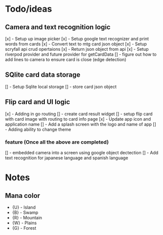 # Todo/ideas

## Camera and text recognition logic
[x] - Setup up image picker 
[x] - Setup google text recognizer and print words from cards 
[x] - Convert text to mtg card json object 
[x] - Setup scryfall api crud opertaions
[x] - Return json object from api
[x] - Setup riverpod provider and future provider for getCardData
[] - figure out how to add lines to camera to ensure card is close (edge detection)


## SQlite card data storage
[] - Setup Sqlite local storage
[] - store card json object

## Flip card and UI logic
[x] - Adding in go routing
[] - create card result widget
[] - setup flip card with card image with routing to card info page
[x] - Update app icon and application name
[] - Add a splash screen with the logo and name of app
[] - Adding ability to change theme

### feature (Once all the above are completed)
[] - embedded camera into a screen using google object dectection
[] - Add text recognition for japanese language and spanish language

# Notes

## Mana color
* {U} - Island 
* {B} - Swamp
* {R} - Mountain
* {W} - Plains
* {G} - Forest